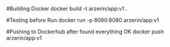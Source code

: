 #Building Docker
docker build -t arzerin/app:v1 .

#Testing before Run
docker run -p 8080:8080 arzerin/app:v1

#Pushing to Dockerhub after found everything OK
docker push arzerin/app:v1
